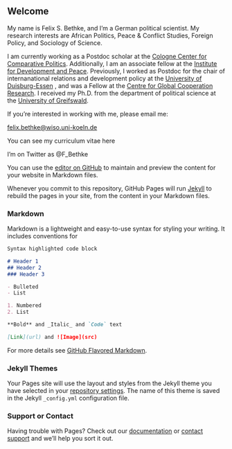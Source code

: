 ## Welcome

My name is Felix S. Bethke, and I’m a German political scientist. My research interests are African Politics, Peace & Conflict Studies, Foreign Policy, and Sociology of Science.

I am currently working as a Postdoc scholar at the [Cologne Center for Comparative Politics](http://www.cccp.uni-koeln.de/de/team/post-docs/dr-felix-bethke/). Additionally, I am an associate fellow at the [Institute for Development and Peace](https://inef.uni-due.de/index.php?article_id=1&clang=2). Previously, I worked as Postdoc for the chair of internanational relations and development policy at the [University of Duisburg-Essen](http://www.lehrstuhl-ibep.de/) , and was a Fellow at the [Centre for Global Cooperation Research](https://www.gcr21.org/). I received my Ph.D. from the department of political science at the [University of Greifswald](https://ipk.uni-greifswald.de/).

If you’re interested in working with me, please email me:

felix.bethke@wiso.uni-koeln.de

You can see my curriculum vitae here

I’m on Twitter as @F_Bethke

You can use the [editor on GitHub](https://github.com/Enrico-Palazzo/Enrico-Palazzo.github.io/edit/master/README.md) to maintain and preview the content for your website in Markdown files.

Whenever you commit to this repository, GitHub Pages will run [Jekyll](https://jekyllrb.com/) to rebuild the pages in your site, from the content in your Markdown files.

### Markdown

Markdown is a lightweight and easy-to-use syntax for styling your writing. It includes conventions for

```markdown
Syntax highlighted code block

# Header 1
## Header 2
### Header 3

- Bulleted
- List

1. Numbered
2. List

**Bold** and _Italic_ and `Code` text

[Link](url) and ![Image](src)
```

For more details see [GitHub Flavored Markdown](https://guides.github.com/features/mastering-markdown/).

### Jekyll Themes

Your Pages site will use the layout and styles from the Jekyll theme you have selected in your [repository settings](https://github.com/Enrico-Palazzo/Enrico-Palazzo.github.io/settings). The name of this theme is saved in the Jekyll `_config.yml` configuration file.

### Support or Contact

Having trouble with Pages? Check out our [documentation](https://help.github.com/categories/github-pages-basics/) or [contact support](https://github.com/contact) and we’ll help you sort it out.

